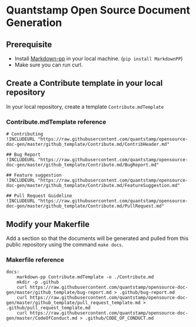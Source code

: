 
# Quantstamp Open Source Document Generation

## Prerequisite
* Install [Markdown-pp](https://github.com/jreese/markdown-pp#installationandusage) in your local machine. (`pip install MarkdownPP`)
* Make sure you can run curl.

## Create a Contribute template in your local repository

In your local repository, create a template `Contribute.mdTemplate`

### Contribute.mdTemplate reference 

```
# Contributing
!INCLUDEURL "https://raw.githubusercontent.com/quantstamp/opensource-doc-gen/master/github_template/Contribute.md/ContribHeader.md"

## Bug Report
!INCLUDEURL "https://raw.githubusercontent.com/quantstamp/opensource-doc-gen/master/github_template/Contribute.md/BugReport.md"

## Feature suggestion
!INCLUDEURL "https://raw.githubusercontent.com/quantstamp/opensource-doc-gen/master/github_template/Contribute.md/FeatureSuggestion.md"

## Pull Request Guideline
!INCLUDEURL "https://raw.githubusercontent.com/quantstamp/opensource-doc-gen/master/github_template/Contribute.md/PullRequest.md"

```

## Modify your Makerfile

Add a section so that the documents will be generated and pulled from this public repository using the command `make docs`.

### Makerfile reference

```
docs:
	markdown-pp Contribute.mdTemplate -o ./Contribute.md
	mkdir -p .github
	curl https://raw.githubusercontent.com/quantstamp/opensource-doc-gen/master/github_template/bug-report.md > .github/bug-report.md
	curl https://raw.githubusercontent.com/quantstamp/opensource-doc-gen/master/github_template/pull_request_template.md > .github/pull_request_template.md
	curl https://raw.githubusercontent.com/quantstamp/opensource-doc-gen/master/CodeOfConduct.md > .github/CODE_OF_CONDUCT.md

```


